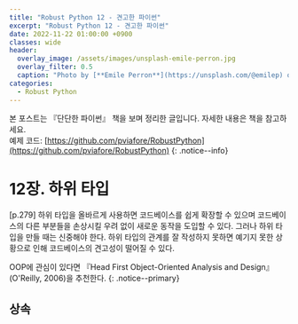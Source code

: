 ```yaml
---
title: "Robust Python 12 - 견고한 파이썬"
excerpt: "Robust Python 12 - 견고한 파이썬"
date: 2022-11-22 01:00:00 +0900
classes: wide
header:
  overlay_image: /assets/images/unsplash-emile-perron.jpg
  overlay_filter: 0.5
  caption: "Photo by [**Emile Perron**](https://unsplash.com/@emilep) on [**Unsplash**](https://unsplash.com/)"
categories:
  - Robust Python
---
```


본 포스트는 『단단한 파이썬』 책을 보며 정리한 글입니다. 자세한 내용은 책을 참고하세요.  
예제 코드: [https://github.com/pviafore/RobustPython](https://github.com/pviafore/RobustPython)
{: .notice--info}


# 12장. 하위 타입

[p.279] 하위 타입을 올바르게 사용하면 코드베이스를 쉽게 확장할 수 있으며 코드베이스의 다른 부분들을 손상시킬 우려 없이 새로운 동작을 도입할 수 있다. 그러나 하위 타입을 만들 때는 신중해야 한다. 하위 타입의 관계를 잘 작성하지 못하면 예기지 못한 상황으로 인해 코드베이스의 견고성이 떨어질 수 있다.  

OOP에 관심이 있다면 『Head First Object-Oriented Analysis and Design』(O'Reilly, 2006)을 추천한다.
{: .notice--primary}


## 상속

